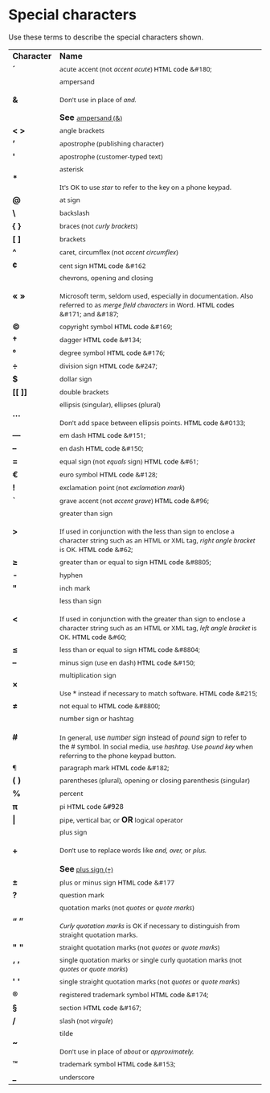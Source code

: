 # Special characters

Use these terms to describe the special characters shown. 

<table>
<tbody>
<tr class="odd">
<td><b>Character</b></td>
<td><b>Name</b></td>
</tr>
<tr class="even">
<td><div>
<div>
<b>´</b>
</div>
</div></td>
<td><div>
<div>
<span style="font-family:Segoe UI;font-size:small;">acute accent (not </span><em><span style="font-family:Segoe UI;font-size:small;">accent acute</span></em><span style="font-family:Segoe UI;font-size:small;">) </span><span style="color:#000000;font-family:Segoe UI;font-size:small;">HTML code</span><span style="font-family:Segoe UI;font-size:small;"> &amp;#180;</span>
</div>
</div></td>
</tr>
<tr class="odd">
<td><div>
<b>&amp;</b>
</div></td>
<td><div>
<div>
<span style="font-family:Segoe UI;font-size:small;">ampersand<br />
<br />
Don't use in place of <em>and.</em></span><span style="font-family:Segoe UI;font-size:small;"></span>
<p></p>
</div>
<b>See</b> <span style="font-family:Segoe UI;font-size:small;"><a href="https://worldready.cloudapp.net/Styleguide/Read?id=2700&amp;topicid=32501">ampersand (&amp;)</a></span><br />

</div></td>
</tr>
<tr class="even">
<td><div>
<b>&lt; &gt;</b>
</div></td>
<td><div>
<span style="font-family:Segoe UI;font-size:small;">angle brackets</span>
</div></td>
</tr>
<tr class="odd">
<td><div>
<b>’</b>
</div></td>
<td><div>
<span style="font-family:Segoe UI;font-size:small;">apostrophe (publishing character)</span>
</div></td>
</tr>
<tr class="even">
<td><div>
<b>'</b>
</div></td>
<td><div>
<span style="font-family:Segoe UI;font-size:small;">apostrophe (customer-typed text)</span>
</div></td>
</tr>
<tr class="odd">
<td><div>
<b>*</b>
</div></td>
<td><div>
<span style="font-family:Segoe UI;font-size:small;">asterisk</span><span style="font-family:Segoe UI;font-size:small;"><br />
<br />
It's OK to use <em>star</em> to refer to the key on a phone keypad.</span>
</div></td>
</tr>
<tr class="even">
<td><div>
<b>@</b>
</div></td>
<td><div>
<span style="font-family:Segoe UI;font-size:small;">at sign</span>
</div></td>
</tr>
<tr class="odd">
<td><div>
<b>&#92;</b>
</div></td>
<td><div>
<span style="font-family:Segoe UI;font-size:small;">backslash</span>
</div></td>
</tr>
<tr class="even">
<td><div>
<b>{ }</b>
</div></td>
<td><div>
<span style="font-family:Segoe UI;font-size:small;">braces (not </span><em><span style="font-family:Segoe UI;font-size:small;">curly brackets</span></em><span style="font-family:Segoe UI;font-size:small;">)</span>
</div></td>
</tr>
<tr class="odd">
<td><div>
<b>[ ]</b>
</div></td>
<td><div>
<span style="font-family:Segoe UI;font-size:small;">brackets</span>
</div></td>
</tr>
<tr class="even">
<td><div>
<b>^</b>
</div></td>
<td><div>
<span style="font-family:Segoe UI;font-size:small;">caret, circumflex (not </span><em><span style="font-family:Segoe UI;font-size:small;">accent circumflex</span></em><span style="font-family:Segoe UI;font-size:small;">)</span>
</div></td>
</tr>
<tr class="odd">
<td><div>
<b>¢</b>
</div></td>
<td><div>
<span style="font-family:Segoe UI;font-size:small;">cent sign </span><span style="color:#000000;font-family:Segoe UI;font-size:small;">HTML code</span> <span style="font-family:Segoe UI;font-size:small;">&amp;#162</span>
</div></td>
</tr>
<tr class="even">
<td><div>
<b>« »</b>
</div></td>
<td><div>
<span style="font-family:Segoe UI;font-size:small;">chevrons, opening and closing<br />
<br />
Microsoft term, seldom used, especially in documentation. Also referred to as </span><em><span style="font-family:Segoe UI;font-size:small;">merge field characters</span></em><span style="font-family:Segoe UI;font-size:small;"> in Word. </span><span style="color:#000000;font-family:Segoe UI;font-size:small;">HTML codes</span><span style="font-family:Segoe UI;font-size:small;"> &amp;#171; and &amp;#187;</span>
</div></td>
</tr>
<tr class="odd">
<td><div>
<b>©</b>
</div></td>
<td><div>
<span style="font-family:Segoe UI;font-size:small;">copyright symbol </span><span style="color:#000000;font-family:Segoe UI;font-size:small;">HTML code </span><span style="font-family:Segoe UI;font-size:small;">&amp;#169;</span>
</div></td>
</tr>
<tr class="even">
<td><div>
<b>†</b>
</div></td>
<td><div>
<span style="font-family:Segoe UI;font-size:small;">dagger </span><span style="color:#000000;font-family:Segoe UI;font-size:small;">HTML code </span><span style="font-family:Segoe UI;font-size:small;">&amp;#134;</span>
</div></td>
</tr>
<tr class="odd">
<td><div>
<b>°</b>
</div></td>
<td><div>
<span style="font-family:Segoe UI;font-size:small;">degree symbol </span><span style="color:#000000;font-family:Segoe UI;font-size:small;">HTML code </span><span style="font-family:Segoe UI;font-size:small;">&amp;#176;</span>
</div></td>
</tr>
<tr class="even">
<td><div>
<b>÷</b>
</div></td>
<td><div>
<span style="font-family:Segoe UI;font-size:small;">division sign </span><span style="color:#000000;font-family:Segoe UI;font-size:small;">HTML code </span><span style="font-family:Segoe UI;font-size:small;">&amp;#247;</span>
</div></td>
</tr>
<tr class="odd">
<td><div>
<b>$</b>
</div></td>
<td><div>
<span style="font-family:Segoe UI;font-size:small;">dollar sign</span>
</div></td>
</tr>
<tr class="even">
<td><div>
<b>[[ ]]</b>
</div></td>
<td><div>
<span style="font-family:Segoe UI;font-size:small;">double brackets</span>
</div></td>
</tr>
<tr class="odd">
<td><div>
<b>…</b>
</div></td>
<td><div>
<span style="font-family:Segoe UI;font-size:small;">ellipsis (singular), ellipses (plural)<br />
<br />
Don't add space between ellipsis points. </span><span style="color:#000000;font-family:Segoe UI;font-size:small;">HTML code</span><span style="font-family:Segoe UI;font-size:small;"> &amp;#0133;</span>
</div></td>
</tr>
<tr class="even">
<td><div>
<b>—</b>
</div></td>
<td><div>
<span style="font-family:Segoe UI;font-size:small;">em dash </span><span style="color:#000000;font-family:Segoe UI;font-size:small;">HTML code</span><span style="font-family:Segoe UI;font-size:small;"> &amp;#151;</span>
</div></td>
</tr>
<tr class="odd">
<td><div>
<b>–</b>
</div></td>
<td><div>
<span style="font-family:Segoe UI;font-size:small;">en dash </span><span style="color:#000000;font-family:Segoe UI;font-size:small;">HTML code</span><span style="font-family:Segoe UI;font-size:small;"> &amp;#150;</span>
</div></td>
</tr>
<tr class="even">
<td><div>
<b>=</b>
</div></td>
<td><div>
<span style="font-family:Segoe UI;font-size:small;">equal sign (not </span><em><span style="font-family:Segoe UI;font-size:small;">equals</span></em><span style="font-family:Segoe UI;font-size:small;"> sign) </span><span style="color:#000000;font-family:Segoe UI;font-size:small;">HTML code </span><span style="font-family:Segoe UI;font-size:small;">&amp;#61;</span>
</div></td>
</tr>
<tr class="odd">
<td><div>
<b>€</b>
</div></td>
<td><div>
<span style="font-family:Segoe UI;font-size:small;">euro symbol </span><span style="color:#000000;font-family:Segoe UI;font-size:small;">HTML code </span><span style="font-family:Segoe UI;font-size:small;">&amp;#128;</span>
</div></td>
</tr>
<tr class="even">
<td><div>
<b>!</b>
</div></td>
<td><div>
<span style="font-family:Segoe UI;font-size:small;">exclamation point (not </span><em><span style="font-family:Segoe UI;font-size:small;">exclamation mark</span></em><span style="font-family:Segoe UI;font-size:small;">)</span>
</div></td>
</tr>
<tr class="odd">
<td><div>
<b>`</b>
</div></td>
<td><div>
<span style="font-family:Segoe UI;font-size:small;">grave accent (not </span><em><span style="font-family:Segoe UI;font-size:small;">accent grave</span></em><span style="font-family:Segoe UI;font-size:small;">) </span><span style="color:#000000;font-family:Segoe UI;font-size:small;">HTML code</span><span style="font-family:Segoe UI;font-size:small;"> &amp;#96;</span>
</div></td>
</tr>
<tr class="even">
<td><b>&gt;</b></td>
<td><div>
<span style="font-family:Segoe UI;font-size:small;">greater than sign<br />
<br />
If used in conjunction with the less than sign to enclose a character string such as an HTML or XML tag, </span><em><span style="font-family:Segoe UI;font-size:small;">right angle bracket</span></em><span style="font-family:Segoe UI;font-size:small;"> is OK. </span><span style="color:#000000;font-family:Segoe UI;font-size:small;">HTML code </span><span style="font-family:Segoe UI;font-size:small;">&amp;#62;</span>
</div></td>
</tr>
<tr class="odd">
<td><div>
<b>≥</b>
</div></td>
<td><div>
<span style="font-family:Segoe UI;font-size:small;">greater than or equal to sign </span><span style="color:#000000;font-family:Segoe UI;font-size:small;">HTML code </span><span style="font-family:Segoe UI;font-size:small;">&amp;#8805;</span>
</div></td>
</tr>
<tr class="even">
<td><div>
<b>-</b>
</div></td>
<td><div>
<span style="font-family:Segoe UI;font-size:small;">hyphen</span>
</div></td>
</tr>
<tr class="odd">
<td><div>
<b>&quot;</b>
</div></td>
<td><div>
<span style="font-family:Segoe UI;font-size:small;">inch mark</span>
</div></td>
</tr>
<tr class="even">
<td><b>&lt;</b></td>
<td><div>
<span style="font-family:Segoe UI;font-size:small;">less than sign<br />
<br />
If used in conjunction with the greater than sign to enclose a character string such as an HTML or XML tag, </span><em><span style="font-family:Segoe UI;font-size:small;">left angle bracket</span></em><span style="font-family:Segoe UI;font-size:small;"> is OK. </span><span style="color:#000000;font-family:Segoe UI;font-size:small;">HTML code </span><span style="font-family:Segoe UI;font-size:small;">&amp;#60;</span>
</div></td>
</tr>
<tr class="odd">
<td><div>
<b>≤</b>
</div></td>
<td><div>
<span style="font-family:Segoe UI;font-size:small;">less than or equal to sign </span><span style="color:#000000;font-family:Segoe UI;font-size:small;">HTML code </span><span style="font-family:Segoe UI;font-size:small;">&amp;#8804;</span>
</div></td>
</tr>
<tr class="even">
<td><div>
<b>–</b>
</div></td>
<td><div>
<span style="font-family:Segoe UI;font-size:small;">minus sign (use en dash) </span><span style="color:#000000;font-family:Segoe UI;font-size:small;">HTML code </span><span style="font-family:Segoe UI;font-size:small;">&amp;#150;</span>
</div></td>
</tr>
<tr class="odd">
<td><div>
<b>×</b>
</div></td>
<td><div>
<span style="font-family:Segoe UI;font-size:small;">multiplication sign<br />
<br />
Use * instead if necessary to match software. </span><span style="color:#000000;font-family:Segoe UI;font-size:small;">HTML code </span><span style="font-family:Segoe UI;font-size:small;">&amp;#215;</span>
</div></td>
</tr>
<tr class="even">
<td><div>
<b>≠</b>
</div></td>
<td><div>
<span style="font-family:Segoe UI;font-size:small;">not equal to </span><span style="color:#000000;font-family:Segoe UI;font-size:small;">HTML code </span><span style="font-family:Segoe UI;font-size:small;">&amp;#8800;</span>
</div></td>
</tr>
<tr class="odd">
<td><div>
<b>#</b>
</div></td>
<td><div>
<span style="font-family:Segoe UI;font-size:small;">number sign or hashtag<br />
<br />
In general, </span><span style="font-size:small;">use </span><em><span style="font-size:small;">number sign</span></em> <span style="font-size:small;">instead of </span><em><span style="font-size:small;">pound sign</span></em> <span style="font-size:small;">to refer to the # symbol. In </span><span style="font-family:Segoe UI;font-size:small;">social media, use <em>hashtag.</em> Use <em>pound key</em> when referring to the phone keypad button.</span>
</div></td>
</tr>
<tr class="even">
<td><div>
<span style="font-family:Segoe UI;font-size:small;">¶</span>
</div></td>
<td><div>
<span style="font-family:Segoe UI;font-size:small;">paragraph mark </span><span style="color:#000000;font-family:Segoe UI;font-size:small;">HTML code</span><span style="font-family:Segoe UI;font-size:small;"> &amp;#182;</span>
</div></td>
</tr>
<tr class="odd">
<td><div>
<b>( )</b>
</div></td>
<td><div>
<span style="font-family:Segoe UI;font-size:small;">parentheses (plural), opening or closing parenthesis (singular)</span>
</div></td>
</tr>
<tr class="even">
<td><div>
<b>%</b>
</div></td>
<td><div>
<span style="font-family:Segoe UI;font-size:small;">percent</span>
</div></td>
</tr>
<tr class="odd">
<td><div>
<b>π</b>
</div></td>
<td><div>
<span style="font-family:Segoe UI;font-size:small;">pi </span><span style="color:#000000;font-family:Segoe UI;font-size:small;">HTML code </span><code>&amp;#928</code>
</div></td>
</tr>
<tr class="even">
<td><div>
<b>|</b>
</div></td>
<td><div>
<span style="font-family:Segoe UI;font-size:small;">pipe, vertical bar, or </span><b>OR</b><span style="font-family:Segoe UI;font-size:small;"> logical operator</span>
</div></td>
</tr>
<tr class="odd">
<td><div>
<b>+</b>
</div></td>
<td><div>
<span style="font-family:Segoe UI;font-size:small;">plus sign<br />
<br />
Don’t use to replace words like <em>and, over,</em> or <em>plus.<br />
<br />
</em></span><b>See</b><span style="font-family:Segoe UI;font-size:small;"> <a href="https://worldready.cloudapp.net/Styleguide/Read?id=2700&amp;topicid=35249">plus sign (+)</a></span>
</div></td>
</tr>
<tr class="even">
<td><div>
<b>±</b>
</div></td>
<td><div>
<span style="font-family:Segoe UI;font-size:small;">plus or minus sign </span><span style="color:#000000;font-family:Segoe UI;font-size:small;">HTML code</span> <span style="font-family:Segoe UI;font-size:small;">&amp;#177</span>
</div></td>
</tr>
<tr class="odd">
<td><div>
<b>?</b>
</div></td>
<td><div>
<span style="font-family:Segoe UI;font-size:small;">question mark</span>
</div></td>
</tr>
<tr class="even">
<td><div>
<b>“ ”</b>
</div></td>
<td><div>
<span style="font-family:Segoe UI;font-size:small;">quotation marks (not </span><em><span style="font-family:Segoe UI;font-size:small;">quotes</span></em><span style="font-family:Segoe UI;font-size:small;"> or </span><em><span style="font-family:Segoe UI;font-size:small;">quote marks</span></em><span style="font-family:Segoe UI;font-size:small;">)</span><em><span style="font-family:Segoe UI;font-size:small;"><br />
<br />
Curly quotation marks</span></em><span style="font-family:Segoe UI;font-size:small;"> is OK if necessary to distinguish from straight quotation marks.</span>
</div></td>
</tr>
<tr class="odd">
<td><div>
<b>&quot; &quot;</b>
</div></td>
<td><div>
<span style="font-family:Segoe UI;font-size:small;">straight quotation marks (not </span><em><span style="font-family:Segoe UI;font-size:small;">quotes</span></em><span style="font-family:Segoe UI;font-size:small;"> or </span><em><span style="font-family:Segoe UI;font-size:small;">quote marks</span></em><span style="font-family:Segoe UI;font-size:small;">)</span>
</div></td>
</tr>
<tr class="even">
<td><div>
<b>‘ ’</b>
</div></td>
<td><div>
<span style="font-family:Segoe UI;font-size:small;">single quotation marks or single curly quotation marks (not </span><em><span style="font-family:Segoe UI;font-size:small;">quotes</span></em><span style="font-family:Segoe UI;font-size:small;"> or </span><em><span style="font-family:Segoe UI;font-size:small;">quote marks</span></em><span style="font-family:Segoe UI;font-size:small;">)</span>
</div></td>
</tr>
<tr class="odd">
<td><div>
<b>' '</b>
</div></td>
<td><div>
<span style="font-family:Segoe UI;font-size:small;">single straight quotation marks (not </span><em><span style="font-family:Segoe UI;font-size:small;">quotes</span></em><span style="font-family:Segoe UI;font-size:small;"> or </span><em><span style="font-family:Segoe UI;font-size:small;">quote marks</span></em><span style="font-family:Segoe UI;font-size:small;">)</span>
</div></td>
</tr>
<tr class="even">
<td><div>
<b>®</b>
</div></td>
<td><div>
<span style="font-family:Segoe UI;font-size:small;">registered trademark symbol </span><span style="color:#000000;font-family:Segoe UI;font-size:small;">HTML code </span><span style="font-family:Segoe UI;font-size:small;">&amp;#174;</span>
</div></td>
</tr>
<tr class="odd">
<td><div>
<b>§</b>
</div></td>
<td><div>
<span style="font-family:Segoe UI;font-size:small;">section </span><span style="color:#000000;font-family:Segoe UI;font-size:small;">HTML code</span><span style="font-family:Segoe UI;font-size:small;"> &amp;#167;</span>
</div></td>
</tr>
<tr class="even">
<td><div>
<b>/</b>
</div></td>
<td><div>
<span style="font-family:Segoe UI;font-size:small;">slash (not </span><em><span style="font-family:Segoe UI;font-size:small;">virgule</span></em><span style="font-family:Segoe UI;font-size:small;">)</span>
</div></td>
</tr>
<tr class="odd">
<td><div>
<b>~</b>
</div></td>
<td><div>
<span style="font-family:Segoe UI;font-size:small;">tilde<br />
<br />
Don't use in place of <em>about</em> or <em>approximately.</em></span>
</div></td>
</tr>
<tr class="even">
<td><div>
<b>™</b>
</div></td>
<td><div>
<span style="font-family:Segoe UI;font-size:small;">trademark symbol </span><span style="color:#000000;font-family:Segoe UI;font-size:small;">HTML code </span><span style="font-family:Segoe UI;font-size:small;">&amp;#153;</span>
</div></td>
</tr>
<tr class="odd">
<td><div>
<b>_</b>
</div></td>
<td><div>
<span style="font-family:Segoe UI;font-size:small;">underscore</span>
</div></td>
</tr>
</tbody>
</table>
